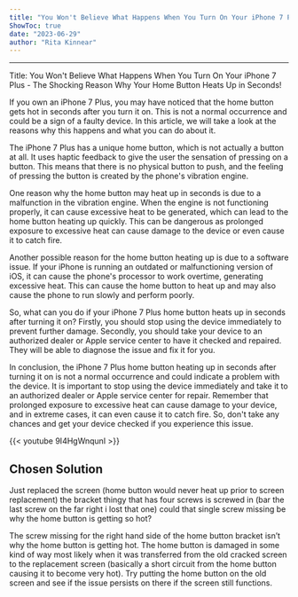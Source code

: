 ```yaml
---
title: "You Won't Believe What Happens When You Turn On Your iPhone 7 Plus - The Shocking Reason Why Your Home Button Heats Up in Seconds!"
ShowToc: true 
date: "2023-06-29"
author: "Rita Kinnear"
---
```

*****
Title: You Won't Believe What Happens When You Turn On Your iPhone 7 Plus - The Shocking Reason Why Your Home Button Heats Up in Seconds!

If you own an iPhone 7 Plus, you may have noticed that the home button gets hot in seconds after you turn it on. This is not a normal occurrence and could be a sign of a faulty device. In this article, we will take a look at the reasons why this happens and what you can do about it.

The iPhone 7 Plus has a unique home button, which is not actually a button at all. It uses haptic feedback to give the user the sensation of pressing on a button. This means that there is no physical button to push, and the feeling of pressing the button is created by the phone's vibration engine.

One reason why the home button may heat up in seconds is due to a malfunction in the vibration engine. When the engine is not functioning properly, it can cause excessive heat to be generated, which can lead to the home button heating up quickly. This can be dangerous as prolonged exposure to excessive heat can cause damage to the device or even cause it to catch fire.

Another possible reason for the home button heating up is due to a software issue. If your iPhone is running an outdated or malfunctioning version of iOS, it can cause the phone's processor to work overtime, generating excessive heat. This can cause the home button to heat up and may also cause the phone to run slowly and perform poorly.

So, what can you do if your iPhone 7 Plus home button heats up in seconds after turning it on? Firstly, you should stop using the device immediately to prevent further damage. Secondly, you should take your device to an authorized dealer or Apple service center to have it checked and repaired. They will be able to diagnose the issue and fix it for you.

In conclusion, the iPhone 7 Plus home button heating up in seconds after turning it on is not a normal occurrence and could indicate a problem with the device. It is important to stop using the device immediately and take it to an authorized dealer or Apple service center for repair. Remember that prolonged exposure to excessive heat can cause damage to your device, and in extreme cases, it can even cause it to catch fire. So, don't take any chances and get your device checked if you experience this issue.

{{< youtube 9I4HgWnqunI >}} 



## Chosen Solution
 Just replaced the screen (home button would never heat up prior to screen replacement)
the bracket thingy that has four screws is screwed in (bar the last screw on the far right i lost that one)   could that single screw missing be why the home button is getting so hot?

 The screw missing for the right hand side of the home button bracket isn’t why the home button is getting hot.
The home button is damaged in some kind of way most likely when it was transferred from the old cracked screen to the replacement screen (basically a short circuit from the home button causing it to become very hot).
Try putting the home button on the old screen and see if the issue persists on there if the screen still functions.




